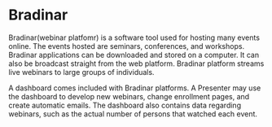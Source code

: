 # Bradinar

Bradinar(webinar platfomr) is a software tool used for hosting many events online. The events hosted are seminars, conferences, and workshops. Bradinar applications can be downloaded and stored on a computer. It can also be broadcast straight from the web platform. Bradinar platform streams live webinars to large groups of individuals.

A dashboard comes included with Bradinar platforms. A Presenter may use the dashboard to develop new webinars, change enrollment pages, and create automatic emails. The dashboard also contains data regarding webinars, such as the actual number of persons that watched each event.
